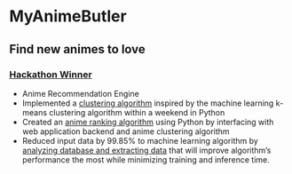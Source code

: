 # MyAnimeButler
## Find new animes to love
### [Hackathon Winner](https://devpost.com/software/myanimebutler?ref_content=my-projects-tab&ref_feature=my_projects)
- Anime Recommendation Engine
- Implemented a [clustering algorithm](https://github.com/arjun-krishna1/MyAnimeButler/blob/main/cluster.py) inspired by the machine learning k-means clustering algorithm within a weekend in Python
- Created an [anime ranking algorithm](https://github.com/arjun-krishna1/MyAnimeButler/blob/main/cluster.py) using Python by interfacing with web application backend and anime clustering algorithm
- Reduced input data by 99.85% to machine learning algorithm by [analyzing database and extracting data](https://github.com/arjun-krishna1/MyAnimeButler/blob/main/data-cleaning-prep.ipynb) that will improve algorithm’s performance the most while minimizing training and inference time.
